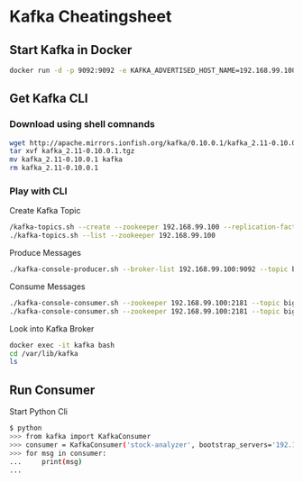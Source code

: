 #  Kafka Cheatingsheet 

## Start Kafka in Docker 
```sh
docker run -d -p 9092:9092 -e KAFKA_ADVERTISED_HOST_NAME=192.168.99.100 -e KAFKA_ADVERTISED_PORT=9092 --name kafka --link zookeeper:zookeeper confluent/kafka
```
## Get Kafka CLI 
### Download using shell comnands
```sh
wget http://apache.mirrors.ionfish.org/kafka/0.10.0.1/kafka_2.11-0.10.0.1.tgz
tar xvf kafka_2.11-0.10.0.1.tgz 
mv kafka_2.11-0.10.0.1 kafka
rm kafka_2.11-0.10.0.1 
```
### Play with CLI
Create Kafka Topic
```sh
/kafka-topics.sh --create --zookeeper 192.168.99.100 --replication-factor 1 --partitions 1 --topic bigdata
./kafka-topics.sh --list --zookeeper 192.168.99.100
```
Produce Messages
```sh
./kafka-console-producer.sh --broker-list 192.168.99.100:9092 --topic bigdata
```
Consume Messages
```sh
./kafka-console-consumer.sh --zookeeper 192.168.99.100:2181 --topic bigdata
./kafka-console-consumer.sh --zookeeper 192.168.99.100:2181 --topic bigdata --from-beginning
```
Look into Kafka Broker
```sh
docker exec -it kafka bash
cd /var/lib/kafka
ls
```
## Run Consumer
Start Python Cli
```sh
$ python
>>> from kafka import KafkaConsumer
>>> consumer = KafkaConsumer('stock-analyzer', bootstrap_servers='192.168.99.100:9092')
>>> for msg in consumer:
...     print(msg)
...
```

